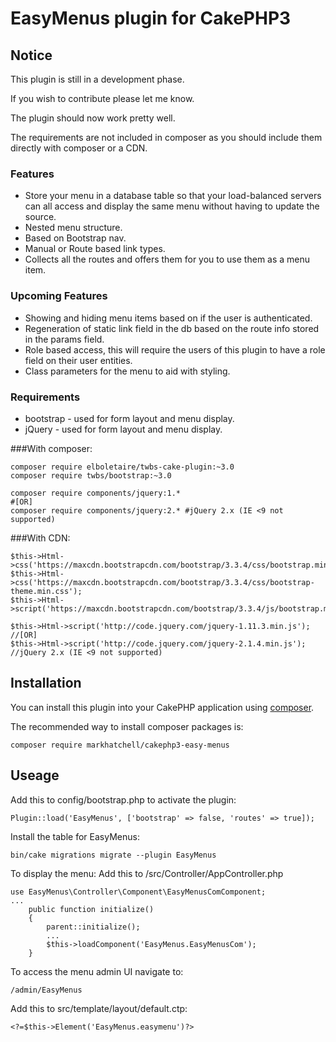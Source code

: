 # EasyMenus plugin for CakePHP3

## Notice
This plugin is still in a development phase.

If you wish to contribute please let me know.

The plugin should now work pretty well.

The requirements are not included in composer as you should include them directly with composer or a CDN.

### Features
- Store your menu in a database table so that your load-balanced servers can all access and display the same menu without having to update the source.
- Nested menu structure.
- Based on Bootstrap nav.
- Manual or Route based link types.
- Collects all the routes and offers them for you to use them as a menu item.

### Upcoming Features
- Showing and hiding menu items based on if the user is authenticated.
- Regeneration of static link field in the db based on the route info stored in the params field.
- Role based access, this will require the users of this plugin to have a role field on their user entities.
- Class parameters for the menu to aid with styling.

### Requirements
- bootstrap - used for form layout and menu display.
- jQuery - used for form layout and menu display.

###With composer:

```
composer require elboletaire/twbs-cake-plugin:~3.0
composer require twbs/bootstrap:~3.0

composer require components/jquery:1.*
#[OR]
composer require components/jquery:2.* #jQuery 2.x (IE <9 not supported)
```

###With CDN:

```
$this->Html->css('https://maxcdn.bootstrapcdn.com/bootstrap/3.3.4/css/bootstrap.min.css');
$this->Html->css('https://maxcdn.bootstrapcdn.com/bootstrap/3.3.4/css/bootstrap-theme.min.css');
$this->Html->script('https://maxcdn.bootstrapcdn.com/bootstrap/3.3.4/js/bootstrap.min.js');

$this->Html->script('http://code.jquery.com/jquery-1.11.3.min.js');
//[OR]
$this->Html->script('http://code.jquery.com/jquery-2.1.4.min.js'); //jQuery 2.x (IE <9 not supported)

```

## Installation

You can install this plugin into your CakePHP application using [composer](http://getcomposer.org).

The recommended way to install composer packages is:

```
composer require markhatchell/cakephp3-easy-menus
```

## Useage

Add this to config/bootstrap.php to activate the plugin:
```
Plugin::load('EasyMenus', ['bootstrap' => false, 'routes' => true]);
```

Install the table for EasyMenus:
```
bin/cake migrations migrate --plugin EasyMenus
```

To display the menu:
Add this to /src/Controller/AppController.php
```
use EasyMenus\Controller\Component\EasyMenusComComponent;
...
    public function initialize()
    {
        parent::initialize();
        ...
        $this->loadComponent('EasyMenus.EasyMenusCom');
    }
```

To access the menu admin UI navigate to:
```
/admin/EasyMenus
```

Add this to src/template/layout/default.ctp:
```
<?=$this->Element('EasyMenus.easymenu')?>
```